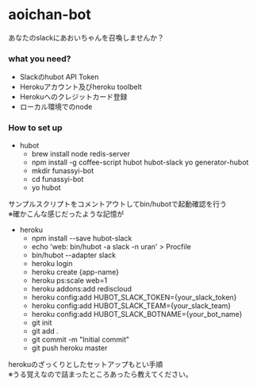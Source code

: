 # aoichan-bot

あなたのslackにあおいちゃんを召喚しませんか？

### what you need?

* Slackのhubot API Token
* Herokuアカウント及びheroku toolbelt
* Herokuへのクレジットカード登録
* ローカル環境でのnode

### How to set up

* hubot
  + brew install node redis-server
  + npm install -g coffee-script hubot hubot-slack yo generator-hubot 
  + mkdir funassyi-bot
  + cd funassyi-bot
  + yo hubot
  
サンプルスクリプトをコメントアウトしてbin/hubotで起動確認を行う  
※確かこんな感じだったような記憶が

* heroku
  + npm install --save hubot-slack
  + echo 'web: bin/hubot -a slack -n uran' > Procfile 
  + bin/hubot --adapter slack
  + heroku login
  + heroku create {app-name}
  + heroku ps:scale web=1
  + heroku addons:add rediscloud
  + heroku config:add HUBOT_SLACK_TOKEN={your_slack_token}
  + heroku config:add HUBOT_SLACK_TEAM={your_slack_team} 
  + heroku config:add HUBOT_SLACK_BOTNAME={your_bot_name}
  + git init
  + git add .
  + git commit -m "Initial commit"
  + git push heroku master
  
herokuのざっくりとしたセットアップもとい手順  
※うる覚えなので詰まったところあったら教えてください。